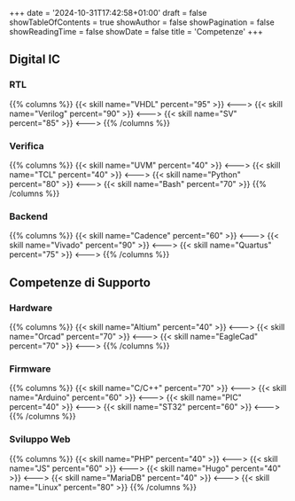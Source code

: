 +++
date = '2024-10-31T17:42:58+01:00'
draft = false
showTableOfContents = true
showAuthor = false
showPagination =  false
showReadingTime = false
showDate = false
title = 'Competenze'
+++

## Digital IC
### RTL
{{% columns %}}
{{< skill name="VHDL" percent="95" >}}
<--->
{{< skill name="Verilog" percent="90" >}}
<--->
{{< skill name="SV" percent="85" >}}
<--->
{{% /columns %}}

### Verifica
{{% columns %}}
{{< skill name="UVM" percent="40" >}}
<--->
{{< skill name="TCL" percent="40" >}}
<--->
{{< skill name="Python" percent="80" >}}
<--->
{{< skill name="Bash" percent="70" >}}
{{% /columns %}}

### Backend
{{% columns %}}
{{< skill name="Cadence" percent="60" >}}
<--->
{{< skill name="Vivado" percent="90" >}}
<--->
{{< skill name="Quartus" percent="75" >}}
<--->
{{% /columns %}}

## Competenze di Supporto

### Hardware
{{% columns %}}
{{< skill name="Altium" percent="40" >}}
<--->
{{< skill name="Orcad" percent="70" >}}
<--->
{{< skill name="EagleCad" percent="70" >}}
<--->
{{% /columns %}}

### Firmware
{{% columns %}}
{{< skill name="C/C++" percent="70" >}}
<--->
{{< skill name="Arduino" percent="60" >}}
<--->
{{< skill name="PIC" percent="40" >}}
<--->
{{< skill name="ST32" percent="60" >}}
<--->
{{% /columns %}}

### Sviluppo Web
{{% columns %}}
{{< skill name="PHP" percent="40" >}}
<--->
{{< skill name="JS" percent="60" >}}
<--->
{{< skill name="Hugo" percent="40" >}}
<--->
{{< skill name="MariaDB" percent="40" >}}
<--->
{{< skill name="Linux" percent="80" >}}
{{% /columns %}}
